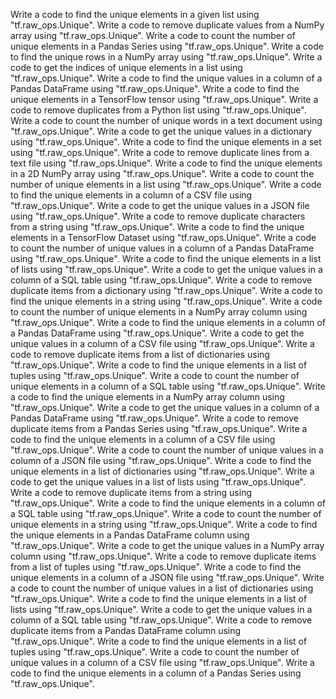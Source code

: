 Write a code to find the unique elements in a given list using "tf.raw_ops.Unique".
Write a code to remove duplicate values from a NumPy array using "tf.raw_ops.Unique".
Write a code to count the number of unique elements in a Pandas Series using "tf.raw_ops.Unique".
Write a code to find the unique rows in a NumPy array using "tf.raw_ops.Unique".
Write a code to get the indices of unique elements in a list using "tf.raw_ops.Unique".
Write a code to find the unique values in a column of a Pandas DataFrame using "tf.raw_ops.Unique".
Write a code to find the unique elements in a TensorFlow tensor using "tf.raw_ops.Unique".
Write a code to remove duplicates from a Python list using "tf.raw_ops.Unique".
Write a code to count the number of unique words in a text document using "tf.raw_ops.Unique".
Write a code to get the unique values in a dictionary using "tf.raw_ops.Unique".
Write a code to find the unique elements in a set using "tf.raw_ops.Unique".
Write a code to remove duplicate lines from a text file using "tf.raw_ops.Unique".
Write a code to find the unique elements in a 2D NumPy array using "tf.raw_ops.Unique".
Write a code to count the number of unique elements in a list using "tf.raw_ops.Unique".
Write a code to find the unique elements in a column of a CSV file using "tf.raw_ops.Unique".
Write a code to get the unique values in a JSON file using "tf.raw_ops.Unique".
Write a code to remove duplicate characters from a string using "tf.raw_ops.Unique".
Write a code to find the unique elements in a TensorFlow Dataset using "tf.raw_ops.Unique".
Write a code to count the number of unique values in a column of a Pandas DataFrame using "tf.raw_ops.Unique".
Write a code to find the unique elements in a list of lists using "tf.raw_ops.Unique".
Write a code to get the unique values in a column of a SQL table using "tf.raw_ops.Unique".
Write a code to remove duplicate items from a dictionary using "tf.raw_ops.Unique".
Write a code to find the unique elements in a string using "tf.raw_ops.Unique".
Write a code to count the number of unique elements in a NumPy array column using "tf.raw_ops.Unique".
Write a code to find the unique elements in a column of a Pandas DataFrame using "tf.raw_ops.Unique".
Write a code to get the unique values in a column of a CSV file using "tf.raw_ops.Unique".
Write a code to remove duplicate items from a list of dictionaries using "tf.raw_ops.Unique".
Write a code to find the unique elements in a list of tuples using "tf.raw_ops.Unique".
Write a code to count the number of unique elements in a column of a SQL table using "tf.raw_ops.Unique".
Write a code to find the unique elements in a NumPy array column using "tf.raw_ops.Unique".
Write a code to get the unique values in a column of a Pandas DataFrame using "tf.raw_ops.Unique".
Write a code to remove duplicate items from a Pandas Series using "tf.raw_ops.Unique".
Write a code to find the unique elements in a column of a CSV file using "tf.raw_ops.Unique".
Write a code to count the number of unique values in a column of a JSON file using "tf.raw_ops.Unique".
Write a code to find the unique elements in a list of dictionaries using "tf.raw_ops.Unique".
Write a code to get the unique values in a list of lists using "tf.raw_ops.Unique".
Write a code to remove duplicate items from a string using "tf.raw_ops.Unique".
Write a code to find the unique elements in a column of a SQL table using "tf.raw_ops.Unique".
Write a code to count the number of unique elements in a string using "tf.raw_ops.Unique".
Write a code to find the unique elements in a Pandas DataFrame column using "tf.raw_ops.Unique".
Write a code to get the unique values in a NumPy array column using "tf.raw_ops.Unique".
Write a code to remove duplicate items from a list of tuples using "tf.raw_ops.Unique".
Write a code to find the unique elements in a column of a JSON file using "tf.raw_ops.Unique".
Write a code to count the number of unique values in a list of dictionaries using "tf.raw_ops.Unique".
Write a code to find the unique elements in a list of lists using "tf.raw_ops.Unique".
Write a code to get the unique values in a column of a SQL table using "tf.raw_ops.Unique".
Write a code to remove duplicate items from a Pandas DataFrame column using "tf.raw_ops.Unique".
Write a code to find the unique elements in a list of tuples using "tf.raw_ops.Unique".
Write a code to count the number of unique values in a column of a CSV file using "tf.raw_ops.Unique".
Write a code to find the unique elements in a column of a Pandas Series using "tf.raw_ops.Unique".